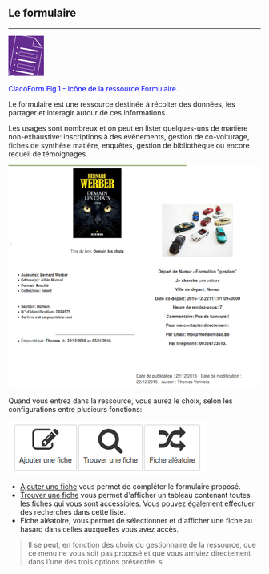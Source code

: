## Le formulaire

---

![](images/clacoform-fig1.png)

<p style="color:blue">ClacoForm Fig.1 - Icône de la ressource Formulaire.</p>

Le formulaire est une ressource destinée à récolter des données, les partager et interagir autour de ces informations. 

Les usages sont nombreux et on peut en lister quelques-uns de manière non-exhaustive: inscriptions à des évènements, gestion de co-voiturage, fiches de synthèse matière, enquêtes, gestion de bibliothèque ou encore recueil de témoignages.

![](images/clacoform-fig2.png)

Quand vous entrez dans la ressource, vous aurez le choix, selon les configurations entre plusieurs fonctions:


![](images/clacoform-fig41.png)

* [Ajouter une fiche](/fr/resources/create-files.md) vous permet de compléter le formulaire proposé.
* [Trouver une fiche](/fr/resources/manage-files.md) vous permet d'afficher un tableau contenant toutes les fiches qui vous sont accessibles. Vous pouvez également effectuer des recherches dans cette liste.
* Fiche aléatoire, vous permet de sélectionner et d'afficher une fiche au hasard dans celles auxquelles vous avez accès. 

> Il se peut, en fonction des choix du gestionnaire de la ressource, que ce menu ne vous soit pas proposé et que vous arriviez directement dans l'une des trois options présentée. s